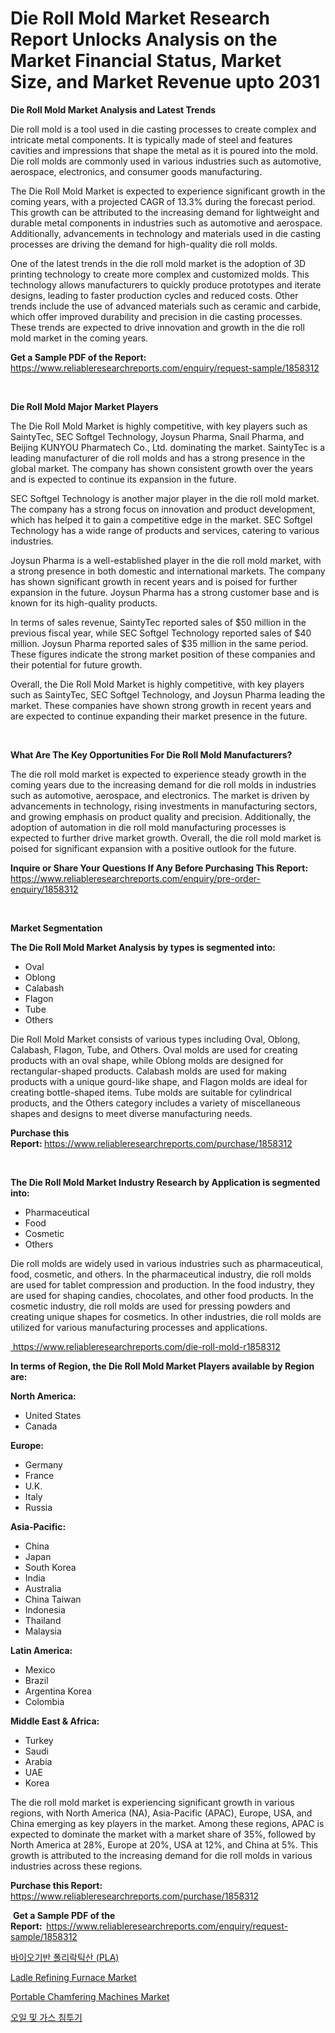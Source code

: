 <p><h1>Die Roll Mold Market Research Report Unlocks Analysis on the Market Financial Status, Market Size, and Market Revenue upto 2031</h1></p><p><strong>Die Roll Mold Market Analysis and Latest Trends</strong></p>
<p><p>Die roll mold is a tool used in die casting processes to create complex and intricate metal components. It is typically made of steel and features cavities and impressions that shape the metal as it is poured into the mold. Die roll molds are commonly used in various industries such as automotive, aerospace, electronics, and consumer goods manufacturing.</p><p>The Die Roll Mold Market is expected to experience significant growth in the coming years, with a projected CAGR of 13.3% during the forecast period. This growth can be attributed to the increasing demand for lightweight and durable metal components in industries such as automotive and aerospace. Additionally, advancements in technology and materials used in die casting processes are driving the demand for high-quality die roll molds.</p><p>One of the latest trends in the die roll mold market is the adoption of 3D printing technology to create more complex and customized molds. This technology allows manufacturers to quickly produce prototypes and iterate designs, leading to faster production cycles and reduced costs. Other trends include the use of advanced materials such as ceramic and carbide, which offer improved durability and precision in die casting processes. These trends are expected to drive innovation and growth in the die roll mold market in the coming years.</p></p>
<p><strong>Get a Sample PDF of the Report:&nbsp;</strong> <a href="https://www.reliableresearchreports.com/enquiry/request-sample/1858312">https://www.reliableresearchreports.com/enquiry/request-sample/1858312</a></p>
<p>&nbsp;</p>
<p><strong>Die Roll Mold Major Market Players</strong></p>
<p><p>The Die Roll Mold Market is highly competitive, with key players such as SaintyTec, SEC Softgel Technology, Joysun Pharma, Snail Pharma, and Beijing KUNYOU Pharmatech Co., Ltd. dominating the market. SaintyTec is a leading manufacturer of die roll molds and has a strong presence in the global market. The company has shown consistent growth over the years and is expected to continue its expansion in the future.</p><p>SEC Softgel Technology is another major player in the die roll mold market. The company has a strong focus on innovation and product development, which has helped it to gain a competitive edge in the market. SEC Softgel Technology has a wide range of products and services, catering to various industries.</p><p>Joysun Pharma is a well-established player in the die roll mold market, with a strong presence in both domestic and international markets. The company has shown significant growth in recent years and is poised for further expansion in the future. Joysun Pharma has a strong customer base and is known for its high-quality products.</p><p>In terms of sales revenue, SaintyTec reported sales of $50 million in the previous fiscal year, while SEC Softgel Technology reported sales of $40 million. Joysun Pharma reported sales of $35 million in the same period. These figures indicate the strong market position of these companies and their potential for future growth.</p><p>Overall, the Die Roll Mold Market is highly competitive, with key players such as SaintyTec, SEC Softgel Technology, and Joysun Pharma leading the market. These companies have shown strong growth in recent years and are expected to continue expanding their market presence in the future.</p></p>
<p>&nbsp;</p>
<p><strong>What Are The Key Opportunities For Die Roll Mold Manufacturers?</strong></p>
<p><p>The die roll mold market is expected to experience steady growth in the coming years due to the increasing demand for die roll molds in industries such as automotive, aerospace, and electronics. The market is driven by advancements in technology, rising investments in manufacturing sectors, and growing emphasis on product quality and precision. Additionally, the adoption of automation in die roll mold manufacturing processes is expected to further drive market growth. Overall, the die roll mold market is poised for significant expansion with a positive outlook for the future.</p></p>
<p><strong>Inquire or Share Your Questions If Any Before Purchasing This Report:</strong> <a href="https://www.reliableresearchreports.com/enquiry/pre-order-enquiry/1858312">https://www.reliableresearchreports.com/enquiry/pre-order-enquiry/1858312</a></p>
<p>&nbsp;</p>
<p><strong>Market Segmentation</strong></p>
<p><strong>The Die Roll Mold Market Analysis by types is segmented into:</strong></p>
<p><ul><li>Oval</li><li>Oblong</li><li>Calabash</li><li>Flagon</li><li>Tube</li><li>Others</li></ul></p>
<p><p>Die Roll Mold Market consists of various types including Oval, Oblong, Calabash, Flagon, Tube, and Others. Oval molds are used for creating products with an oval shape, while Oblong molds are designed for rectangular-shaped products. Calabash molds are used for making products with a unique gourd-like shape, and Flagon molds are ideal for creating bottle-shaped items. Tube molds are suitable for cylindrical products, and the Others category includes a variety of miscellaneous shapes and designs to meet diverse manufacturing needs.</p></p>
<p><strong>Purchase this Report:&nbsp;</strong><a href="https://www.reliableresearchreports.com/purchase/1858312">https://www.reliableresearchreports.com/purchase/1858312</a></p>
<p>&nbsp;</p>
<p><strong>The Die Roll Mold Market Industry Research by Application is segmented into:</strong></p>
<p><ul><li>Pharmaceutical</li><li>Food</li><li>Cosmetic</li><li>Others</li></ul></p>
<p><p>Die roll molds are widely used in various industries such as pharmaceutical, food, cosmetic, and others. In the pharmaceutical industry, die roll molds are used for tablet compression and production. In the food industry, they are used for shaping candies, chocolates, and other food products. In the cosmetic industry, die roll molds are used for pressing powders and creating unique shapes for cosmetics. In other industries, die roll molds are utilized for various manufacturing processes and applications.</p></p>
<p><a href="https://www.reliableresearchreports.com/die-roll-mold-r1858312">&nbsp;https://www.reliableresearchreports.com/die-roll-mold-r1858312</a></p>
<p><strong>In terms of Region, the Die Roll Mold Market Players available by Region are:</strong></p>
<p>
    <p> <strong> North America: </strong>
        <ul>
            <li>United States</li>
            <li>Canada</li>
        </ul>
        </p> 
    <p> <strong> Europe: </strong>
        <ul>
            <li>Germany</li>
            <li>France</li>
            <li>U.K.</li>
            <li>Italy</li>
            <li>Russia</li>
        </ul>
        </p> 
    <p> <strong> Asia-Pacific: </strong>
        <ul>
            <li>China</li>
            <li>Japan</li>
            <li>South Korea</li>
            <li>India</li>
            <li>Australia</li>
            <li>China Taiwan</li>
            <li>Indonesia</li>
            <li>Thailand</li>
            <li>Malaysia</li>
        </ul>
        </p> 
    <p> <strong> Latin America: </strong>
        <ul>
            <li>Mexico</li>
            <li>Brazil</li>
            <li>Argentina Korea</li>
            <li>Colombia</li>
        </ul>
        </p> 
    <p> <strong> Middle East & Africa: </strong>
        <ul>
            <li>Turkey</li>
            <li>Saudi</li>
            <li>Arabia</li>
            <li>UAE</li>
            <li>Korea</li>
        </ul>
    </p>
    </p>
<p><p>The die roll mold market is experiencing significant growth in various regions, with North America (NA), Asia-Pacific (APAC), Europe, USA, and China emerging as key players in the market. Among these regions, APAC is expected to dominate the market with a market share of 35%, followed by North America at 28%, Europe at 20%, USA at 12%, and China at 5%. This growth is attributed to the increasing demand for die roll molds in various industries across these regions.</p></p>
<p><strong>Purchase this Report: </strong><a href="https://www.reliableresearchreports.com/purchase/1858312">https://www.reliableresearchreports.com/purchase/1858312</a></p>
<p>&nbsp;<strong>Get a Sample PDF of the Report:&nbsp;&nbsp;</strong><a href="https://www.reliableresearchreports.com/enquiry/request-sample/1858312">https://www.reliableresearchreports.com/enquiry/request-sample/1858312</a></p>
<p><strong></strong></p>
<p><p><a href="https://github.com/khairinauzunul/Market-Research-Report-List-1/blob/main/2704151176940.md">바이오기반 폴리락틱산 (PLA)</a></p><p><a href="https://github.com/nafisalvee228/Market-Research-Report-List-1/blob/main/ladle-refining-furnace-market.md">Ladle Refining Furnace Market</a></p><p><a href="https://github.com/ashepherd82/Market-Research-Report-List-5/blob/main/portable-chamfering-machines-market.md">Portable Chamfering Machines Market</a></p><p><a href="https://github.com/joannescott9078/Market-Research-Report-List-1/blob/main/4502364176939.md">오일 및 가스 침투기</a></p></p>